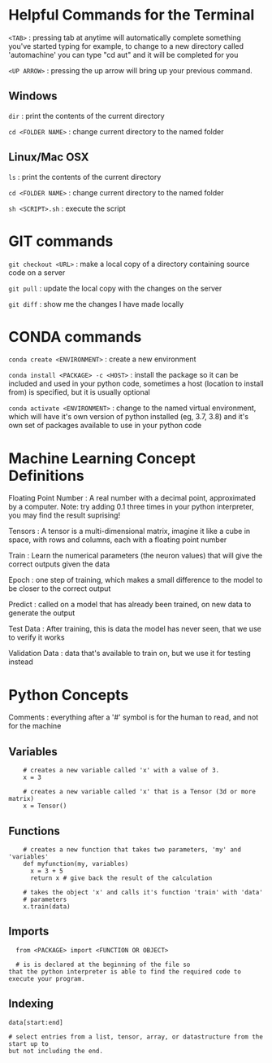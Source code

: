 # Helpful Commands for the Terminal

  `<TAB>` : pressing tab at anytime will automatically complete something you've started typing
    for example, to change to a new directory called 'automachine' you can type "cd aut<TAB>" 
    and it will be completed for you
  
  `<UP ARROW>` : pressing the up arrow will bring up your previous command.

##  Windows

  `dir` : print the contents of the current directory

  `cd <FOLDER NAME>` : change current directory to the named folder


##  Linux/Mac OSX

  `ls` : print the contents of the current directory

  `cd <FOLDER NAME>` : change current directory to the named folder

  `sh <SCRIPT>.sh` : execute the script


# GIT commands

  `git checkout <URL>` : make a local copy of a directory containing source code on a server

  `git pull` : update the local copy with the changes on the server

  `git diff` : show me the changes I have made locally


# CONDA commands

  `conda create <ENVIRONMENT>` : create a new environment

  `conda install <PACKAGE> -c <HOST>` : install the package so it can be included and used in your 
    python code, sometimes a host (location to install from) is specified, but it is usually optional

  `conda activate <ENVIRONMENT>` : change to the named virtual environment, which will have it's own version
    of python installed (eg, 3.7, 3.8) and it's own set of packages available to use in your python code

# Machine Learning Concept Definitions

  Floating Point Number : A real number with a decimal point, approximated by a computer.
    Note: try adding 0.1 three times in your python interpreter, you may find the result suprising!

  Tensors : A tensor is a multi-dimensional matrix, imagine it like a cube in space, with rows and columns, 
    each with a floating point number

  Train : Learn the numerical parameters (the neuron values) that will give the correct outputs given the data

  Epoch : one step of training, which makes a small difference to the model to be closer to the correct output

  Predict : called on a model that has already been trained, on new data to generate the output

  Test Data : After training, this is data the model has never seen, that we use to verify it works

  Validation Data : data that's available to train on, but we use it for testing instead

# Python Concepts

  Comments : everything after a '#' symbol is for the human to read, and not for the machine

## Variables

```  
    # creates a new variable called 'x' with a value of 3.
    x = 3 

    # creates a new variable called 'x' that is a Tensor (3d or more matrix)
    x = Tensor() 
```

## Functions

```    
    # creates a new function that takes two parameters, 'my' and 'variables'
    def myfunction(my, variables) 
      x = 3 + 5
      return x # give back the result of the calculation

    # takes the object 'x' and calls it's function 'train' with 'data'
    # parameters
    x.train(data) 
```
  
  ## Imports
      
      from <PACKAGE> import <FUNCTION OR OBJECT>
      
      # is is declared at the beginning of the file so
    that the python interpreter is able to find the required code to execute your program.

  ## Indexing
  
    data[start:end]
    
    # select entries from a list, tensor, array, or datastructure from the start up to
    but not including the end.



